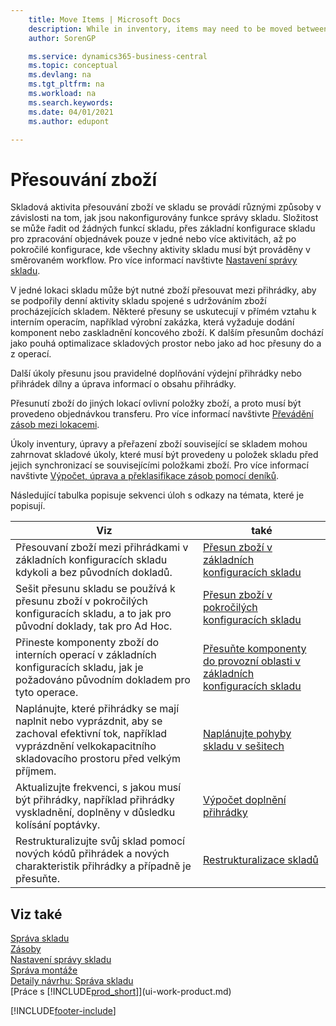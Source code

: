 ```yaml
---
    title: Move Items | Microsoft Docs
    description: While in inventory, items may need to be moved between bins to support the daily warehouse activities involved in keeping items flowing through the warehouse. Some movements happen in direct relation to internal operations, such as a production order that needs components delivered or end items put away. Other movements happen as mere warehouse space optimization or as ad-hoc movements to and from operations.
    author: SorenGP

    ms.service: dynamics365-business-central
    ms.topic: conceptual
    ms.devlang: na
    ms.tgt_pltfrm: na
    ms.workload: na
    ms.search.keywords:
    ms.date: 04/01/2021
    ms.author: edupont

---
```

# Přesouvání zboží
Skladová aktivita přesouvání zboží ve skladu se provádí různými způsoby v závislosti na tom, jak jsou nakonfigurovány funkce správy skladu. Složitost se může řadit od žádných funkcí skladu, přes základní konfigurace skladu pro zpracování objednávek pouze v jedné nebo více aktivitách, až po pokročilé konfigurace, kde všechny aktivity skladu musí být prováděny v směrovaném workflow. Pro více informací navštivte [Nastavení správy skladu](warehouse-setup-warehouse.md).

V jedné lokaci skladu může být nutné zboží přesouvat mezi přihrádky, aby se podpořily denní aktivity skladu spojené s udržováním zboží procházejících skladem. Některé přesuny se uskutecují v přímém vztahu k interním operacím, například výrobní zakázka, která vyžaduje dodání komponent nebo zaskladnění koncového zboží. K dalším přesunům dochází jako pouhá optimalizace skladových prostor nebo jako ad hoc přesuny do a z operací.

Další úkoly přesunu jsou pravidelné doplňování výdejní přihrádky nebo přihrádek dílny a úprava informací o obsahu přihrádky.

Přesunutí zboží do jiných lokací ovlivní položky zboží, a proto musí být provedeno objednávkou transferu. Pro více informací navštivte [Převádění zásob mezi lokacemi](inventory-how-transfer-between-locations.md).

Úkoly inventury, úpravy a přeřazení zboží související se skladem mohou zahrnovat skladové úkoly, které musí být provedeny u položek skladu před jejich synchronizací se souvisejícími položkami zboží. Pro více informací navštivte [Výpočet, úprava a překlasifikace zásob pomocí deníků](inventory-how-count-adjust-reclassify.md).

Následující tabulka popisuje sekvenci úloh s odkazy na témata, které je popisují.

| **Viz** | **také** |
|------------|-------------|  
| Přesouvaní zboží mezi přihrádkami v základních konfiguracích skladu kdykoli a bez původních dokladů. | [Přesun zboží v základních konfiguracích skladu](warehouse-how-to-move-items-ad-hoc-in-basic-warehousing.md) |
| Sešit přesunu skladu se používá k přesunu zboží v pokročilých konfiguracích skladu, a to jak pro původní doklady, tak pro Ad Hoc. | [Přesun zboží v pokročilých konfiguracích skladu](warehouse-how-to-move-items-in-advanced-warehousing.md) |
| Přineste komponenty zboží do interních operací v základních konfiguracích skladu, jak je požadováno původním dokladem pro tyto operace. | [Přesuňte komponenty do provozní oblasti v základních konfiguracích skladu](warehouse-how-to-move-components-to-an-operation-area-in-basic-warehousing.md) |
| Naplánujte, které přihrádky se mají naplnit nebo vyprázdnit, aby se zachoval efektivní tok, například vyprázdnění velkokapacitního skladovacího prostoru před velkým příjmem. | [Naplánujte pohyby skladu v sešitech](warehouse-how-to-plan-warehouse-movements-in-worksheets.md) |
| Aktualizujte frekvenci, s jakou musí být přihrádky, například přihrádky vyskladnění, doplněny v důsledku kolísání poptávky. | [Výpočet doplnění přihrádky](warehouse-how-to-calculate-bin-replenishment.md) |
| Restrukturalizujte svůj sklad pomocí nových kódů přihrádek a nových charakteristik přihrádky a případně je přesuňte. | [Restrukturalizace skladů](warehouse-how-to-restructure-warehouses.md) |

## Viz také
[Správa skladu](warehouse-manage-warehouse.md)    
[Zásoby](inventory-manage-inventory.md)    
[Nastavení správy skladu](warehouse-setup-warehouse.md)       
[Správa montáže](assembly-assemble-items.md)      
[Detaily návrhu: Správa skladu](design-details-warehouse-management.md)    
[Práce s [!INCLUDE[prod_short](includes/prod_short.md)]](ui-work-product.md)


[!INCLUDE[footer-include](includes/footer-banner.md)]